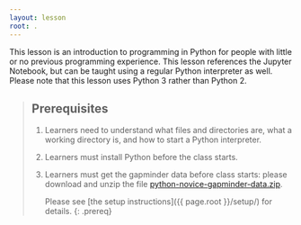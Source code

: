 ```yaml
---
layout: lesson
root: .
---
```


This lesson is an introduction to programming in Python
for people with little or no previous programming experience.
This lesson references the Jupyter Notebook,
but can be taught using a regular Python interpreter as well.
Please note that this lesson uses Python 3 rather than Python 2.

<!--{: .callout} -->

> ## Prerequisites
>
> 1.  Learners need to understand what files and directories are,
>     what a working directory is,
>     and how to start a Python interpreter.
>
> 2. Learners must install Python before the class starts.
>
> 3. Learners must get the gapminder data before class starts:
>    please download and unzip the file
>    [python-novice-gapminder-data.zip]({{page.root}}/files/python-novice-gapminder-data.zip).
>
>    Please see [the setup instructions]({{ page.root }}/setup/)
>    for details.
{: .prereq}
